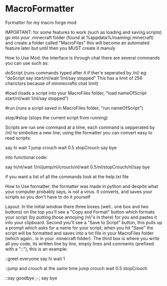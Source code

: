 # MacroFormatter
Formatter for my macro forge mod

IMPORTANT:
for some features to work (such as loading and saving scripts)
go into your .minecraft folder (found at %appdata%/roaming/.minecraft)
and create a folder called "MacroFiles" this will become an automated 
feature later but until then you MUST create it manuly


How to Use Mod:
the interface is through chat there are several commands you can use such as:

doScript (runs commands typed after it if ther'e seperated by /nl/ eg: "doScript say start/nl/wait 1/nl/say stopped"
  This has a limit of 256 charictors because of minmecrafts chat limit)
  
  #load (loads a script into your MacroFiles folder, "load nameOfScript start/nl/wait 1/nl/say stopped")
  
  #run (runs a script saved in MacroFiles folder, "run nameOfScript")
  
  stop/#stop (stops the current script from running)


Scripts are run one command at a time, each command is sepperated by /nl/ to simbolize a new line, using the formatter
you can convert easy to read scripts:

say hi
wait 1
jump
crouch
wait 0.5
stopCrouch
say bye

into functional code:

say hi/nl/wait 1/nl/jump/nl/crouch/nl/wait 0.5/nl/stopCrouch/nl/say bye

if you want a list of all the commands look at the help.txt file


How to Use formatter:
the formatter was made in python and despite what your computer probably says, is not a virus.
It converts, and saves your scripts so you don't have to do it yourself

Layout:
In the initial window there three boxes (well.. one box and two buttons) on the top you'll see a "Copy and Format" button which 
formats your script (by putting those annoying /nl/'s in there) for you and pastes it into your clipboard. Second you'll see a
"Save to Script" button, this pulls up a prompt which asks for a name for your script, when you hit "Save" the script will be
formatted and saves into a txt file in your MacroFiles folder (which again.. is in your .minecraft folder). The third box is
where you write all you code, its written line by line, empty lines and comments (prefixed with a "::"), this is an example:

::greet everyone
say hi
wait 1

::jump and crouch at the same time
jump
crouch
wait 0.5
stopCrouch

::say goodbye ;-;
say bye
